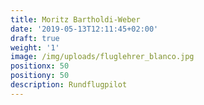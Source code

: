 ```yaml
---
title: Moritz Bartholdi-Weber
date: '2019-05-13T12:11:45+02:00'
draft: true
weight: '1'
image: /img/uploads/fluglehrer_blanco.jpg
positionx: 50
positiony: 50
description: Rundflugpilot
---
```


